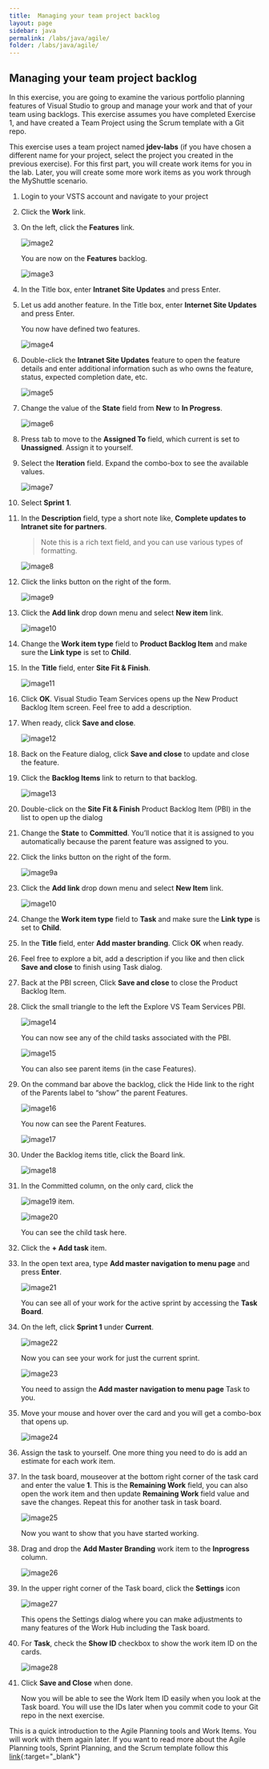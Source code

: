 ```yaml
---
title:  Managing your team project backlog
layout: page
sidebar: java
permalink: /labs/java/agile/
folder: /labs/java/agile/
---
```


## Managing your team project backlog

In this exercise, you are going to examine the various portfolio planning features of Visual Studio to group and manage your work and that of your team using backlogs. This exercise assumes you have completed Exercise 1, and have created a Team Project using the Scrum template with a Git repo.

This exercise uses a team project named **jdev-labs** (if you have chosen a different name for your project, select the project you created in the previous exercise). For this first part, you will create work items for you in the lab. Later, you will create some more work items as you work
through the MyShuttle scenario.

1. Login to your VSTS account and navigate to your project

1. Click the **Work** link.

1. On the left, click the **Features** link.

    ![image2](images/image2.png)

    You are now on the **Features** backlog.

    ![image3](images/image3.png)

1. In the Title box, enter **Intranet Site Updates** and press Enter.

1. Let us add another feature. In the Title box, enter **Internet Site Updates** and press Enter.

    You now have defined two features.

    ![image4](images/image4.png)

1. Double-click the **Intranet Site Updates** feature to open the feature details and enter additional information such as who owns the feature, status, expected completion date, etc.

    ![image5](images/image5.png)

1. Change the value of the **State** field from **New** to **In Progress**.

    ![image6](images/image6.png)

1. Press tab to move to the **Assigned To** field, which current is set to **Unassigned**. Assign it to yourself.

1. Select the **Iteration** field. Expand the combo-box to see the available values.

    ![image7](images/image7.png)

1. Select **Sprint 1**.

1. In the **Description** field, type a short note like, **Complete updates to Intranet site for partners**.

    > Note this is a rich text field, and you can use various types of formatting.

    ![image8](images/image8.png)

1. Click the links button on the right of the form.

    ![image9](images/image9.png)

1. Click the **Add link** drop down menu and select **New item** link.

    ![image10](images/image10.png)

1. Change the **Work item type** field to **Product Backlog Item** and make sure the **Link type** is set to **Child**.

1. In the **Title** field, enter **Site Fit & Finish**.

    ![image11](images/image11.png)

1. Click **OK**. Visual Studio Team Services opens up the New Product Backlog Item screen. Feel free to add a description.

1. When ready, click **Save and close**.

    ![image12](images/image12.png)

1. Back on the Feature dialog, click **Save and close** to update and close the feature.

1. Click the **Backlog Items** link to return to that backlog.

    ![image13](images/image13.png)

1. Double-click on the **Site Fit & Finish** Product Backlog Item (PBI) in the list to open up the dialog

1. Change the **State** to **Committed**. You’ll notice that it is assigned to you automatically because the parent feature was assigned to you.

1. Click the links button on the right of the form.

    ![image9a](images/image9a.png)

1. Click the **Add link** drop down menu and select **New Item** link.

    ![image10](images/image10.png)

1. Change the **Work item type** field to **Task** and make sure the **Link type** is set to **Child**.

1. In the **Title** field, enter **Add master branding**. Click **OK** when ready.

1. Feel free to explore a bit, add a description if you like and then click **Save and close** to finish using Task dialog.

1. Back at the PBI screen, Click **Save and close** to close the Product Backlog Item.

1. Click the small triangle to the left the Explore VS Team Services PBI.

    ![image14](images/image14.png)

    You can now see any of the child tasks associated with the PBI.

    ![image15](images/image15.png)

    You can also see parent items (in the case Features).

1. On the command bar above the backlog, click the Hide link to the right of the Parents label to “show” the parent Features.

    ![image16](images/image16.png)

    You now can see the Parent Features.

    ![image17](images/image17.png)

1. Under the Backlog items title, click the Board link.

     ![image18](images/image18.png)

1. In the Committed column, on the only card, click the

    ![image19](images/image19.png) item.

    ![image20](images/image20.png)

    You can see the child task here.

1. Click the **+ Add task** item.

1. In the open text area, type **Add master navigation to menu page** and press **Enter**.

    ![image21](images/image21.png)

    You can see all of your work for the active sprint by accessing the **Task Board**.

1. On the left, click **Sprint 1** under **Current**.

    ![image22](images/image22.png)

    Now you can see your work for just the current sprint.

    ![image23](images/image23.png)

    You need to assign the **Add master navigation to menu page** Task to you.

1. Move your mouse and hover over the card and you will get a combo-box that opens up.

    ![image24](images/image24.png)

1. Assign the task to yourself. One more thing you need to do is add an estimate for each work item.

1. In the task board, mouseover at the bottom right corner of the task card and enter the value **1**. This is the **Remaining Work** field, you can also open the work item and then update **Remaining Work** field value and save the changes. Repeat this for another task in task board.

    ![image25](images/image25.png)

    Now you want to show that you have started working.

1. Drag and drop the **Add Master Branding** work item to the **Inprogress** column.

    ![image26](images/image26.png)

1. In the upper right corner of the Task board, click the **Settings** icon

    ![image27](images/image27.png)

    This opens the Settings dialog where you can make adjustments to many features of the Work Hub including the Task board.

1. For **Task**, check the **Show ID** checkbox to show the work item ID on the cards.

    ![image28](images/image28.png)

1. Click **Save and Close** when done.

    Now you will be able to see the Work Item ID easily when you look at the Task board. You will use the IDs later when you commit code to
    your Git repo in the next exercise.

This is a quick introduction to the Agile Planning tools and Work Items. You will work with them again later. If you want to read more about the Agile Planning tools, Sprint Planning, and the Scrum template follow this [link](https://msdn.microsoft.com/en-us/Library/vs/alm/Work/scrum/sprint-planning){:target="_blank"}
